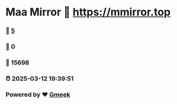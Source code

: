 # Maa Mirror :link: https://mmirror.top 
### :page_facing_up: [5](https://mmirror.top/tag.html) 
### :speech_balloon: 0 
### :hibiscus: 15698 
### :alarm_clock: 2025-03-12 19:39:51 
### Powered by :heart: [Gmeek](https://github.com/Meekdai/Gmeek)
